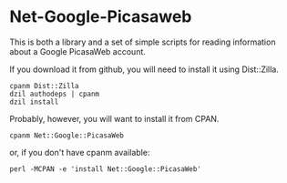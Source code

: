 # Net-Google-Picasaweb

This is both a library and a set of simple scripts for reading information about
a Google PicasaWeb account.

If you download it from github, you will need to install it using Dist::Zilla.

    cpanm Dist::Zilla
    dzil authodeps | cpanm
    dzil install

Probably, however, you will want to install it from CPAN.

    cpanm Net::Google::PicasaWeb

or, if you don't have cpanm available:

    perl -MCPAN -e 'install Net::Google::PicasaWeb'


